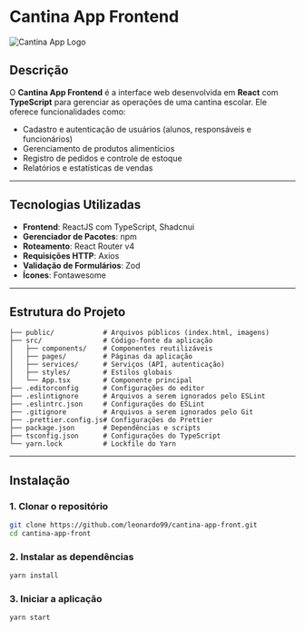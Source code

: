
# Cantina App Frontend

![Cantina App Logo](https://via.placeholder.com/150)

## Descrição

O **Cantina App Frontend** é a interface web desenvolvida em **React** com **TypeScript** para gerenciar as operações de uma cantina escolar. Ele oferece funcionalidades como:

- Cadastro e autenticação de usuários (alunos, responsáveis e funcionários)
- Gerenciamento de produtos alimentícios
- Registro de pedidos e controle de estoque
- Relatórios e estatísticas de vendas

---

## Tecnologias Utilizadas

- **Frontend**: ReactJS com TypeScript, Shadcnui
- **Gerenciador de Pacotes**: npm
- **Roteamento**: React Router v4
- **Requisições HTTP**: Axios
- **Validação de Formulários**: Zod
- **Ícones**: Fontawesome

---

## Estrutura do Projeto

```
├── public/            # Arquivos públicos (index.html, imagens)
├── src/               # Código-fonte da aplicação
│   ├── components/    # Componentes reutilizáveis
│   ├── pages/         # Páginas da aplicação
│   ├── services/      # Serviços (API, autenticação)
│   ├── styles/        # Estilos globais
│   └── App.tsx        # Componente principal
├── .editorconfig      # Configurações do editor
├── .eslintignore      # Arquivos a serem ignorados pelo ESLint
├── .eslintrc.json     # Configurações do ESLint
├── .gitignore         # Arquivos a serem ignorados pelo Git
├── .prettier.config.js# Configurações do Prettier
├── package.json       # Dependências e scripts
├── tsconfig.json      # Configurações do TypeScript
└── yarn.lock          # Lockfile do Yarn
```

---

## Instalação

### 1. Clonar o repositório

```bash
git clone https://github.com/leonardo99/cantina-app-front.git
cd cantina-app-front
```

### 2. Instalar as dependências

```bash
yarn install
```

### 3. Iniciar a aplicação

```bash
yarn start
```